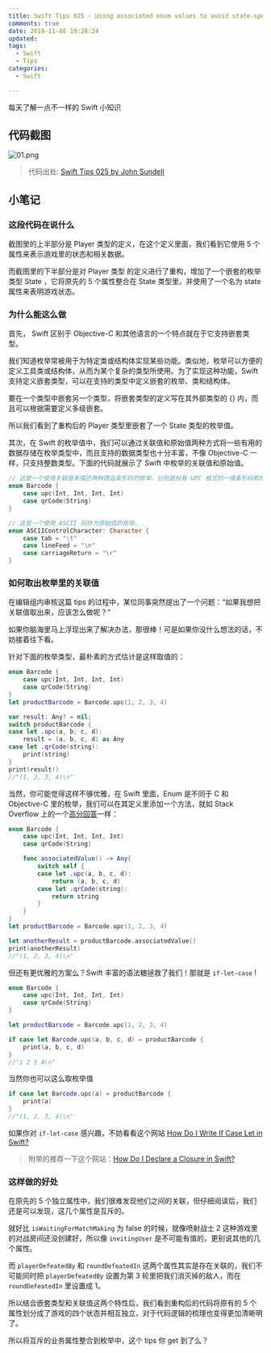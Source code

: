 ```yaml
---
title: Swift Tips 025 - Using associated enum values to avoid state-specific optionals
comments: true
date: 2019-11-08 19:28:24
updated:
tags:
  - Swift
  - Tips
categories:
  - Swift

---
```


每天了解一点不一样的 Swift 小知识

<!-- more -->

## 代码截图

![01.png](01.png)

> 代码出处: [Swift Tips 025 by John Sundell](https://github.com/JohnSundell/SwiftTips#25-using-associated-enum-values-to-avoid-state-specific-optionals)

## 小笔记

### 这段代码在说什么

截图里的上半部分是 Player 类型的定义，在这个定义里面，我们看到它使用 5 个属性来表示游戏里的状态和相关数据。

而截图里的下半部分是对 Player 类型 的定义进行了重构，增加了一个嵌套的枚举类型 State ，它将原先的 5 个属性整合在 State 类型里，并使用了一个名为 state 属性来表明游戏状态。

### 为什么能这么做

首先， Swift 区别于 Objective-C 和其他语言的一个特点就在于它支持嵌套类型。

我们知道枚举常被用于为特定类或结构体实现某些功能。类似地，枚举可以方便的定义工具类或结构体，从而为某个复杂的类型所使用。为了实现这种功能，Swift 支持定义嵌套类型，可以在支持的类型中定义嵌套的枚举、类和结构体。

要在一个类型中嵌套另一个类型，将嵌套类型的定义写在其外部类型的 {} 内，而且可以根据需要定义多级嵌套。

所以我们看到了重构后的 Player 类型里嵌套了一个 State 类型的枚举值。

其次，在 Swift 的枚举值中，我们可以通过关联值和原始值两种方式将一些有用的数据存储在枚举类型中，而且支持的数据类型也十分丰富，不像 Objective-C 一样，只支持整数类型。下面的代码就展示了 Swift 中枚举的关联值和原始值。

```swift
// 这是一个使用关联值来描述两种商品条形码的枚举，分别是标有 UPC 格式的一维条形码和标有 QR 码格式的二维码。
enum Barcode {
    case upc(Int, Int, Int, Int)
    case qrCode(String)
}

// 这是一个使用 ASCII 码作为原始值的枚举。
enum ASCIIControlCharacter: Character {
    case tab = "\t"
    case lineFeed = "\n"
    case carriageReturn = "\r"
}
```

### 如何取出枚举里的关联值

在编辑组内审核这篇 tips 的过程中，某位同事突然提出了一个问题：“如果我想把关联值取出来，应该怎么做呢？”

如果你脑海里马上浮现出来了解决办法，那很棒！可是如果你没什么想法的话，不妨接着往下看。

针对下面的枚举类型，最朴素的方式估计是这样取值的：

```swift
enum Barcode {
    case upc(Int, Int, Int, Int)
    case qrCode(String)
}
let productBarcode = Barcode.upc(1, 2, 3, 4)

var result: Any? = nil;
switch productBarcode {
case let .upc(a, b, c, d):
    result = (a, b, c, d) as Any
case let .qrCode(string):
    print(string)
}
print(result!)
//"(1, 2, 3, 4)\n"
```

当然，你可能觉得这样不够优雅，在 Swift 里面，Enum 是不同于 C 和 Objective-C 里的枚举，我们可以在其定义里添加一个方法，就如 Stack Overflow 上的一个[高分回答](https://stackoverflow.com/questions/24263539/accessing-an-enumeration-association-value-in-swift)一样：

```swift
enum Barcode {
    case upc(Int, Int, Int, Int)
    case qrCode(String)

    func associatedValue() -> Any{
        switch self {
        case let .upc(a, b, c, d):
            return (a, b, c, d)
        case let .qrCode(string):
            return string
        }
    }
}
let productBarcode = Barcode.upc(1, 2, 3, 4)

let anotherResult = productBarcode.associatedValue()
print(anotherResult)
//"(1, 2, 3, 4)\n"
```

但还有更优雅的方案么？Swift 丰富的语法糖拯救了我们！那就是 `if-let-case` !

```swift
enum Barcode {
    case upc(Int, Int, Int, Int)
    case qrCode(String)
}

let productBarcode = Barcode.upc(1, 2, 3, 4)

if case let Barcode.upc(a, b, c, d) = productBarcode {
    print(a, b, c, d)
}
//"1 2 3 4\n"
```

当然你也可以这么取枚举值

```swift
if case let Barcode.upc(a) = productBarcode {
    print(a)
}
//"(1, 2, 3, 4)\n"
```

如果你对 `if-let-case` 感兴趣，不妨看看这个网站 [How Do I Write If Case Let in Swift?](http://fuckingifcaseletsyntax.com/)

> 附带的推荐一下这个网站：[How Do I Declare a Closure in Swift?](http://fuckingclosuresyntax.com/)

### 这样做的好处

在原先的 5 个独立属性中，我们很难发现他们之间的关联，但仔细阅读后，我们还是可以发现，这几个属性是互斥的。

就好比 `isWaitingForMatchMaking` 为 false 的时候，就像喷射战士 2 这种游戏里的对战房间还没创建好，所以像 `invitingUser` 是不可能有值的，更别说其他的几个属性。

而 `playerDefeatedBy` 和 `roundDefeatedIn` 这两个属性其实是存在关联的，我们不可能同时把 `playerDefeatedBy` 设置为第 3 轮里把我们消灭掉的敌人，而在 `roundDefeatedIn` 里设置成 1。

所以结合嵌套类型和关联值这两个特性后，我们看到重构后的代码将原有的 5 个属性划分成了游戏的四个状态并相互独立，对于代码逻辑的梳理也变得更加清晰明了。

所以将互斥的业务属性整合到枚举中，这个 tips 你 get 到了么？
